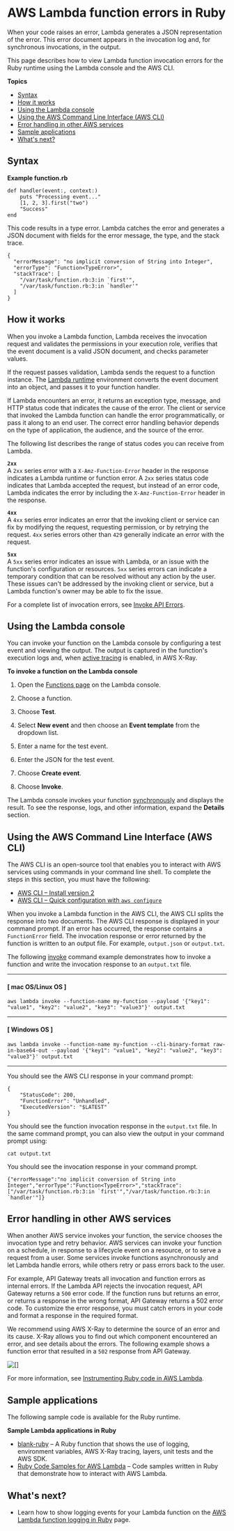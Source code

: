 # AWS Lambda function errors in Ruby<a name="ruby-exceptions"></a>

When your code raises an error, Lambda generates a JSON representation of the error\. This error document appears in the invocation log and, for synchronous invocations, in the output\.

This page describes how to view Lambda function invocation errors for the Ruby runtime using the Lambda console and the AWS CLI\.

**Topics**
+ [Syntax](#ruby-exceptions-syntax)
+ [How it works](#ruby-exceptions-how)
+ [Using the Lambda console](#ruby-exceptions-console)
+ [Using the AWS Command Line Interface \(AWS CLI\)](#ruby-exceptions-cli)
+ [Error handling in other AWS services](#ruby-exceptions-other-services)
+ [Sample applications](#ruby-exceptions-samples)
+ [What's next?](#ruby-exceptions-next-up)

## Syntax<a name="ruby-exceptions-syntax"></a>

**Example function\.rb**  

```
def handler(event:, context:)
    puts "Processing event..."
    [1, 2, 3].first("two")
    "Success"
end
```

This code results in a type error\. Lambda catches the error and generates a JSON document with fields for the error message, the type, and the stack trace\.

```
{
  "errorMessage": "no implicit conversion of String into Integer",
  "errorType": "Function<TypeError>",
  "stackTrace": [
    "/var/task/function.rb:3:in `first'",
    "/var/task/function.rb:3:in `handler'"
  ]
}
```

## How it works<a name="ruby-exceptions-how"></a>

When you invoke a Lambda function, Lambda receives the invocation request and validates the permissions in your execution role, verifies that the event document is a valid JSON document, and checks parameter values\.

If the request passes validation, Lambda sends the request to a function instance\. The [Lambda runtime](lambda-runtimes.md) environment converts the event document into an object, and passes it to your function handler\. 

If Lambda encounters an error, it returns an exception type, message, and HTTP status code that indicates the cause of the error\. The client or service that invoked the Lambda function can handle the error programmatically, or pass it along to an end user\. The correct error handling behavior depends on the type of application, the audience, and the source of the error\.

The following list describes the range of status codes you can receive from Lambda\.

**`2xx`**  
A `2xx` series error with a `X-Amz-Function-Error` header in the response indicates a Lambda runtime or function error\. A `2xx` series status code indicates that Lambda accepted the request, but instead of an error code, Lambda indicates the error by including the `X-Amz-Function-Error` header in the response\.

**`4xx`**  
A `4xx` series error indicates an error that the invoking client or service can fix by modifying the request, requesting permission, or by retrying the request\. `4xx` series errors other than `429` generally indicate an error with the request\. 

**`5xx`**  
A `5xx` series error indicates an issue with Lambda, or an issue with the function's configuration or resources\. `5xx` series errors can indicate a temporary condition that can be resolved without any action by the user\. These issues can't be addressed by the invoking client or service, but a Lambda function's owner may be able to fix the issue\.

For a complete list of invocation errors, see [Invoke API Errors](API_Invoke.md#API_Invoke_Errors)\.

## Using the Lambda console<a name="ruby-exceptions-console"></a>

You can invoke your function on the Lambda console by configuring a test event and viewing the output\. The output is captured in the function's execution logs and, when [active tracing](services-xray.md) is enabled, in AWS X\-Ray\.

**To invoke a function on the Lambda console**

1. Open the [Functions page](https://console.aws.amazon.com/lambda/home#/functions) on the Lambda console\.

1. Choose a function\.

1. Choose **Test**\.

1. Select **New event** and then choose an **Event template** from the dropdown list\.

1. Enter a name for the test event\.

1. Enter the JSON for the test event\.

1. Choose **Create event**\.

1. Choose **Invoke**\.

The Lambda console invokes your function [synchronously](invocation-sync.md) and displays the result\. To see the response, logs, and other information, expand the **Details** section\.

## Using the AWS Command Line Interface \(AWS CLI\)<a name="ruby-exceptions-cli"></a>

The AWS CLI is an open\-source tool that enables you to interact with AWS services using commands in your command line shell\. To complete the steps in this section, you must have the following:
+ [AWS CLI – Install version 2](https://docs.aws.amazon.com/cli/latest/userguide/install-cliv2.html)
+ [AWS CLI – Quick configuration with `aws configure`](https://docs.aws.amazon.com/cli/latest/userguide/cli-chap-configure.html)

When you invoke a Lambda function in the AWS CLI, the AWS CLI splits the response into two documents\. The AWS CLI response is displayed in your command prompt\. If an error has occurred, the response contains a `FunctionError` field\. The invocation response or error returned by the function is written to an output file\. For example, `output.json` or `output.txt`\.

The following [invoke](https://docs.aws.amazon.com/cli/latest/reference/lambda/invoke.html) command example demonstrates how to invoke a function and write the invocation response to an `output.txt` file\.

------
#### [ mac OS/Linux OS ]

```
aws lambda invoke --function-name my-function --payload '{"key1": "value1", "key2": "value2", "key3": "value3"}' output.txt
```

------
#### [ Windows OS ]

```
aws lambda invoke --function-name my-function --cli-binary-format raw-in-base64-out --payload '{"key1": "value1", "key2": "value2", "key3": "value3"}' output.txt
```

------

You should see the AWS CLI response in your command prompt:

```
{
    "StatusCode": 200,
    "FunctionError": "Unhandled",
    "ExecutedVersion": "$LATEST"
}
```

You should see the function invocation response in the `output.txt` file\. In the same command prompt, you can also view the output in your command prompt using:

```
cat output.txt
```

You should see the invocation response in your command prompt\.

```
{"errorMessage":"no implicit conversion of String into Integer","errorType":"Function<TypeError>","stackTrace":["/var/task/function.rb:3:in `first'","/var/task/function.rb:3:in `handler'"]}
```

## Error handling in other AWS services<a name="ruby-exceptions-other-services"></a>

When another AWS service invokes your function, the service chooses the invocation type and retry behavior\. AWS services can invoke your function on a schedule, in response to a lifecycle event on a resource, or to serve a request from a user\. Some services invoke functions asynchronously and let Lambda handle errors, while others retry or pass errors back to the user\.

For example, API Gateway treats all invocation and function errors as internal errors\. If the Lambda API rejects the invocation request, API Gateway returns a `500` error code\. If the function runs but returns an error, or returns a response in the wrong format, API Gateway returns a 502 error code\. To customize the error response, you must catch errors in your code and format a response in the required format\.

We recommend using AWS X\-Ray to determine the source of an error and its cause\. X\-Ray allows you to find out which component encountered an error, and see details about the errors\. The following example shows a function error that resulted in a `502` response from API Gateway\.

![\[\]](http://docs.aws.amazon.com/lambda/latest/dg/images/tracemap-apig-502.png)

For more information, see [Instrumenting Ruby code in AWS Lambda](ruby-tracing.md)\.

## Sample applications<a name="ruby-exceptions-samples"></a>

The following sample code is available for the Ruby runtime\.

**Sample Lambda applications in Ruby**
+ [blank\-ruby](https://github.com/awsdocs/aws-lambda-developer-guide/tree/main/sample-apps/blank-ruby) – A Ruby function that shows the use of logging, environment variables, AWS X\-Ray tracing, layers, unit tests and the AWS SDK\.
+ [Ruby Code Samples for AWS Lambda](https://docs.aws.amazon.com/code-samples/latest/catalog/code-catalog-ruby-example_code-lambda.html) – Code samples written in Ruby that demonstrate how to interact with AWS Lambda\.

## What's next?<a name="ruby-exceptions-next-up"></a>
+ Learn how to show logging events for your Lambda function on the [AWS Lambda function logging in Ruby](ruby-logging.md) page\.